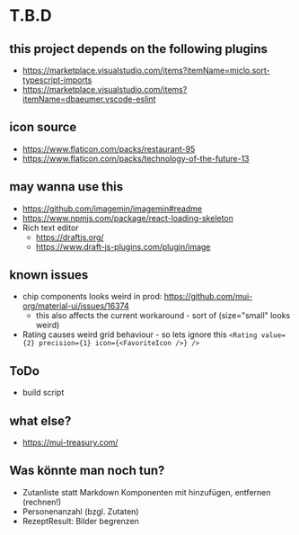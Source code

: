 # T.B.D

## this project depends on the following plugins

- https://marketplace.visualstudio.com/items?itemName=miclo.sort-typescript-imports
- https://marketplace.visualstudio.com/items?itemName=dbaeumer.vscode-eslint

## icon source

- https://www.flaticon.com/packs/restaurant-95
- https://www.flaticon.com/packs/technology-of-the-future-13

## may wanna use this

- https://github.com/imagemin/imagemin#readme
- https://www.npmjs.com/package/react-loading-skeleton
- Rich text editor
    - https://draftjs.org/
    - https://www.draft-js-plugins.com/plugin/image

## known issues

- chip components looks weird in prod: https://github.com/mui-org/material-ui/issues/16374
    - this also affects the current workaround - sort of (size="small" looks weird)
- Rating causes weird grid behaviour - so lets ignore this `<Rating value={2} precision={1} icon={<FavoriteIcon />} />`

## ToDo

- build script

## what else?

- https://mui-treasury.com/

## Was könnte man noch tun?

- Zutanliste statt Markdown Komponenten mit hinzufügen, entfernen (rechnen!)
- Personenanzahl (bzgl. Zutaten)
- RezeptResult: Bilder begrenzen
